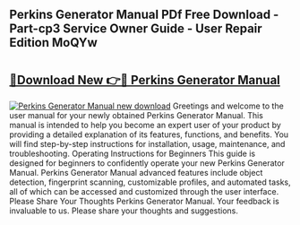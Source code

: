 ## Perkins Generator Manual PDf Free Download - Part-cp3 Service Owner Guide - User Repair Edition MoQYw

# <h2><a href="http://cf22389.oget.top/?id=Perkins+Generator+Manual">🔗Download New 👉🔴 Perkins Generator Manual</a></h2>

[![Perkins Generator Manual new download](https://i.imgur.com/5g1atiW.png)](http://cf22389.oget.top/?id=Perkins+Generator+Manual)
Greetings and welcome to the user manual for your newly obtained Perkins Generator Manual. This manual is intended to help you become an expert user of your product by providing a detailed explanation of its features, functions, and benefits. You will find step-by-step instructions for installation, usage, maintenance, and troubleshooting. Operating Instructions for Beginners This guide is designed for beginners to confidently operate your new Perkins Generator Manual. Perkins Generator Manual advanced features include object detection, fingerprint scanning, customizable profiles, and automated tasks, all of which can be accessed and customized through the user interface. Please Share Your Thoughts Perkins Generator Manual. Your feedback is invaluable to us. Please share your thoughts and suggestions.
